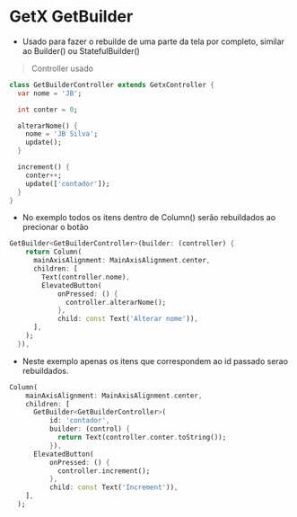 # GetX GetBuilder
- Usado para fazer o rebuilde de uma parte da tela por completo, similar ao Builder() ou StatefulBuilder()
> Controller usado
```dart
class GetBuilderController extends GetxController {
  var nome = 'JB';

  int conter = 0;

  alterarNome() {
    nome = 'JB Silva';
    update();
  }

  increment() {
    conter++;
    update(['contador']);
  }
}
```
- No exemplo todos os itens dentro de Column() serão rebuildados ao precionar o botão
```dart
GetBuilder<GetBuilderController>(builder: (controller) {
    return Column(
      mainAxisAlignment: MainAxisAlignment.center,
      children: [
        Text(controller.nome),
        ElevatedButton(
            onPressed: () {
              controller.alterarNome();
            },
            child: const Text('Alterar nome')),
      ],
    );
  }),
```
- Neste exemplo apenas os itens que correspondem ao id passado serao rebuildados.
```dart
Column(
    mainAxisAlignment: MainAxisAlignment.center,
    children: [ 
      GetBuilder<GetBuilderController>(
          id: 'contador',
          builder: (control) {
            return Text(controller.conter.toString());
          }),
      ElevatedButton(
          onPressed: () {
            controller.increment();
          },
          child: const Text('Increment')),
    ],
  );
```
